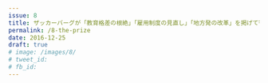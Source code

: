 ```yaml
---
issue: 8
title: ザッカーバーグが「教育格差の根絶」「雇用制度の見直し」「地方発の改革」を掲げて寄付した1億ドルが、どこかに消えた話
permalink: /8-the-prize
date: 2016-12-25
draft: true
# image: /images/8/
# tweet_id:
# fb_id:
---
```

